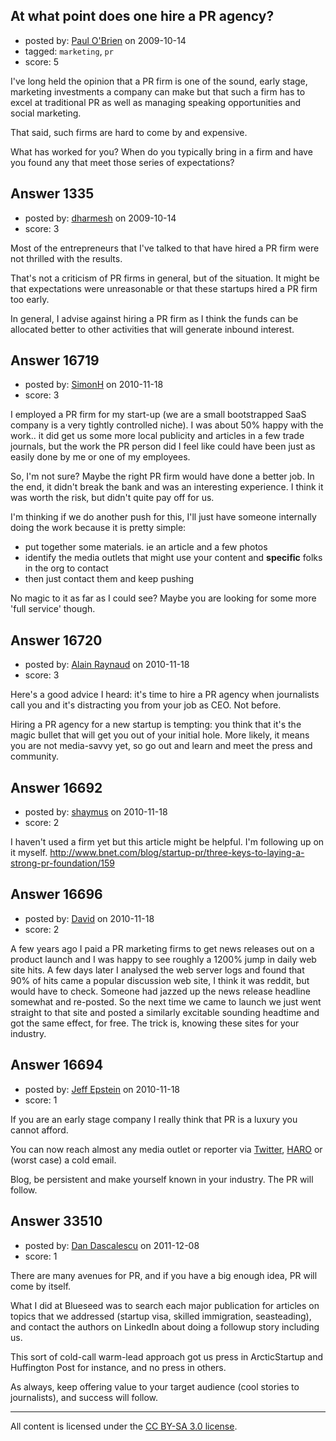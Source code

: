 ## At what point does one hire a PR agency?

- posted by: [Paul O'Brien](https://stackexchange.com/users/-1/759-paul-o-brien) on 2009-10-14
- tagged: `marketing`, `pr`
- score: 5

I've long held the opinion that a PR firm is one of the sound, early stage, marketing investments a company can make but that such a firm has to excel at traditional PR as well as managing speaking opportunities and social marketing.

That said, such firms are hard to come by and expensive.

What has worked for you?  When do you typically bring in a firm and have you found any that meet those series of expectations?


## Answer 1335

- posted by: [dharmesh](https://stackexchange.com/users/-1/4-dharmesh) on 2009-10-14
- score: 3

Most of the entrepreneurs that I've talked to that have hired a PR firm were not thrilled with the results.

That's not a criticism of PR firms in general, but of the situation.  It might be that expectations were unreasonable or that these startups hired a PR firm too early.

In general, I advise against hiring a PR firm as I think the funds can be allocated better to other activities that will generate inbound interest.


## Answer 16719

- posted by: [SimonH](https://stackexchange.com/users/-1/5436-simonh) on 2010-11-18
- score: 3

I employed a PR firm for my start-up (we are a small bootstrapped SaaS company is a very tightly controlled niche). I was about 50% happy with the work.. it did get us some more local publicity and articles in a few trade journals, but the work the PR person did I feel like could have been just as easily done by me or one of my employees.

So, I'm not sure? Maybe the right PR firm would have done a better job. In the end, it didn't break the bank and was an interesting experience. I think it was worth the risk, but didn't quite pay off for us. 

I'm thinking if we do another push for this, I'll just have someone internally doing the work because it is pretty simple:

 - put together some materials. ie an article and a few photos
 - identify the media outlets that might use your content and **specific** folks in the org to contact
 - then just contact them and keep pushing

No magic to it as far as I could see? Maybe you are looking for some more 'full service' though.


## Answer 16720

- posted by: [Alain Raynaud](https://stackexchange.com/users/-1/502-alain-raynaud) on 2010-11-18
- score: 3

Here's a good advice I heard: it's time to hire a PR agency when journalists call you and it's distracting you from your job as CEO. Not before.

Hiring a PR agency for a new startup is tempting: you think that it's the magic bullet that will get you out of your initial hole. More likely, it means you are not media-savvy yet, so go out and learn and meet the press and community.


## Answer 16692

- posted by: [shaymus](https://stackexchange.com/users/-1/5401-shaymus) on 2010-11-18
- score: 2

I haven't used a firm yet but this article might be helpful. I'm following up on it myself. http://www.bnet.com/blog/startup-pr/three-keys-to-laying-a-strong-pr-foundation/159


## Answer 16696

- posted by: [David](https://stackexchange.com/users/-1/5460-david) on 2010-11-18
- score: 2

A few years ago I paid a PR marketing firms to get news releases out on a product launch and I was happy to see roughly a 1200% jump in daily web site hits. A few days later I analysed the web server logs and found that 90% of hits came a popular discussion web site, I think it was reddit, but would have to check. Someone had jazzed up the news release headline somewhat and re-posted. So the next time we came to launch we just went straight to that site and posted a similarly excitable sounding headtime and got the same effect, for free. The trick is, knowing these sites for your industry.


## Answer 16694

- posted by: [Jeff Epstein](https://stackexchange.com/users/-1/3666-jeff-epstein) on 2010-11-18
- score: 1

<p>If you are an early stage company I really think that PR is a luxury you cannot afford.</p>

<p>You can now reach almost any media outlet or reporter via <a href="http://twitter.com" rel="nofollow">Twitter</a>, <a href="http://helpareporter.com" rel="nofollow">HARO</a> or (worst case) a cold email.</p>

<p>Blog, be persistent and make yourself known in your industry.  The PR will follow. </p>



## Answer 33510

- posted by: [Dan Dascalescu](https://stackexchange.com/users/-1/14591-dan-dascalescu) on 2011-12-08
- score: 1

There are many avenues for PR, and if you have a big enough idea, PR will come by itself.

What I did at Blueseed was to search each major publication for articles on topics that we addressed (startup visa, skilled immigration, seasteading), and contact the authors on LinkedIn about doing a followup story including us.

This sort of cold-call warm-lead approach got us press in ArcticStartup and Huffington Post for instance, and no press in others.

As always, keep offering value to your target audience (cool stories to journalists), and success will follow.



---

All content is licensed under the [CC BY-SA 3.0 license](https://creativecommons.org/licenses/by-sa/3.0/).
